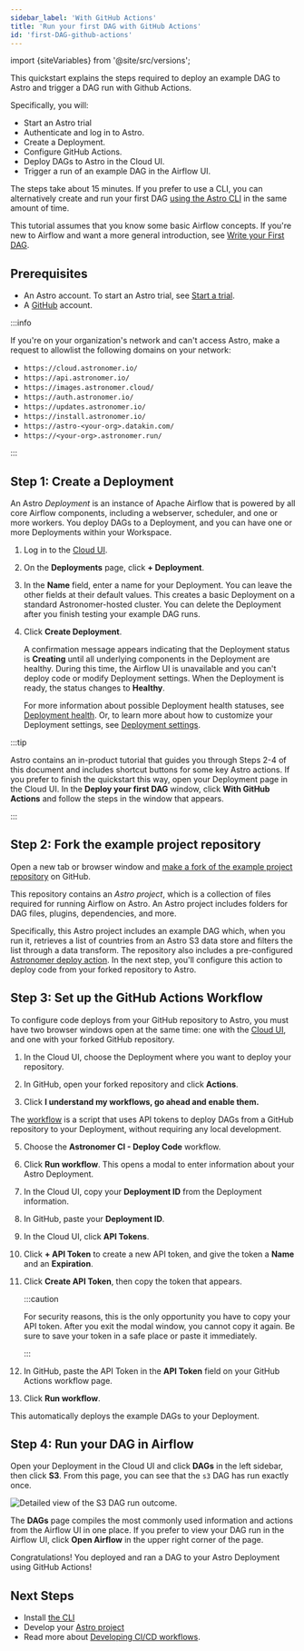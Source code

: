 ```yaml
---
sidebar_label: 'With GitHub Actions'
title: 'Run your first DAG with GitHub Actions'
id: 'first-DAG-github-actions'
---
```


import {siteVariables} from '@site/src/versions';

This quickstart explains the steps required to deploy an example DAG to Astro and trigger a DAG run with Github Actions.

Specifically, you will:

- Start an Astro trial
- Authenticate and log in to Astro. 
- Create a Deployment. 
- Configure GitHub Actions.
- Deploy DAGs to Astro in the Cloud UI.
- Trigger a run of an example DAG in the Airflow UI. 

The steps take about 15 minutes. If you prefer to use a CLI, you can alternatively create and run your first DAG [using the Astro CLI](first-DAG-cli.md) in the same amount of time.

This tutorial assumes that you know some basic Airflow concepts. If you're new to Airflow and want a more general introduction, see [Write your First DAG](https://docs.astronomer.io/learn/get-started-with-airflow).

## Prerequisites

- An Astro account. To start an Astro trial, see [Start a trial](trial.md).
- A [GitHub](https://docs.github.com/en/get-started/signing-up-for-github) account.

:::info

If you're on your organization's network and can't access Astro, make a request to allowlist the following domains on your network:

- `https://cloud.astronomer.io/`
- `https://api.astronomer.io/`
- `https://images.astronomer.cloud/`
- `https://auth.astronomer.io/`
- `https://updates.astronomer.io/`
- `https://install.astronomer.io/`
- `https://astro-<your-org>.datakin.com/`
- `https://<your-org>.astronomer.run/`

:::

## Step 1: Create a Deployment

An Astro _Deployment_ is an instance of Apache Airflow that is powered by all core Airflow components, including a webserver, scheduler, and one or more workers. You deploy DAGs to a Deployment, and you can have one or more Deployments within your Workspace.

1. Log in to the [Cloud UI](https://cloud.astronomer.io).

2. On the **Deployments** page, click **+ Deployment**.

3. In the **Name** field, enter a name for your Deployment. You can leave the other fields at their default values. This creates a basic Deployment on a standard Astronomer-hosted cluster. You can delete the Deployment after you finish testing your example DAG runs. 

4. Click **Create Deployment**.

    A confirmation message appears indicating that the Deployment status is **Creating** until all underlying components in the Deployment are healthy. During this time, the Airflow UI is unavailable and you can't deploy code or modify Deployment settings. When the Deployment is ready, the status changes to **Healthy**.
    
    For more information about possible Deployment health statuses, see [Deployment health](deployment-metrics.md#deployment-health). Or, to learn more about how to customize your Deployment settings, see [Deployment settings](deployment-settings.md).

:::tip

Astro contains an in-product tutorial that guides you through Steps 2-4 of this document and includes shortcut buttons for some key Astro actions. If you prefer to finish the quickstart this way, open your Deployment page in the Cloud UI. In the **Deploy your first DAG** window, click **With GitHub Actions** and follow the steps in the window that appears. 

:::

## Step 2: Fork the example project repository

Open a new tab or browser window and [make a fork of the example project repository](https://github.com/astronomer/astro-example-dags/fork) on GitHub.

This repository contains an _Astro project_, which is a collection of files required for running Airflow on Astro. An Astro project includes folders for DAG files, plugins, dependencies, and more.

Specifically, this Astro project includes an example DAG which, when you run it, retrieves a list of countries from an Astro S3 data store and filters the list through a data transform. The repository also includes a pre-configured [Astronomer deploy action](https://github.com/astronomer/deploy-action). In the next step, you'll configure this action to deploy code from your forked repository to Astro.

## Step 3: Set up the GitHub Actions Workflow

To configure code deploys from your GitHub repository to Astro, you must have two browser windows open at the same time: one with the [Cloud UI](https://cloud.astronomer.io), and one with your forked GitHub repository.

1. In the Cloud UI, choose the Deployment where you want to deploy your repository. 

2. In GitHub, open your forked repository and click **Actions**.

3. Click **I understand my workflows, go ahead and enable them.**

  The [workflow](https://github.com/astronomer/astro-example-dags/blob/main/.github/workflows/deploy-to-astro.yaml) is a script that uses API tokens to deploy DAGs from a GitHub repository to your Deployment, without requiring any local development.

5. Choose the **Astronomer CI - Deploy Code** workflow. 

6. Click **Run workflow**. This opens a modal to enter information about your Astro Deployment.

7. In the Cloud UI, copy your **Deployment ID** from the Deployment information. 

8. In GitHub, paste your **Deployment ID**.

9. In the Cloud UI, click **API Tokens**.

10. Click **+ API Token** to create a new API token, and give the token a **Name** and an **Expiration**.

11. Click **Create API Token**, then copy the token that appears.

    :::caution

    For security reasons, this is the only opportunity you have to copy your API token. After you exit the modal window, you cannot copy it again. Be sure to save your token in a safe place or paste it immediately.

    :::

12. In GitHub, paste the API Token in the **API Token** field on your GitHub Actions workflow page.

13. Click **Run workflow**. 

This automatically deploys the example DAGs to your Deployment.

## Step 4: Run your DAG in Airflow

Open your Deployment in the Cloud UI and click **DAGs** in the left sidebar, then click **S3**. From this page, you can see that the `s3` DAG has run exactly once. 

![Detailed view of the S3 DAG run outcome.](/img/docs/s3-complete.png)

The **DAGs** page compiles the most commonly used information and actions from the Airflow UI in one place. If you prefer to view your DAG run in the Airflow UI, click **Open Airflow** in the upper right corner of the page.

Congratulations! You deployed and ran a DAG to your Astro Deployment using GitHub Actions!

## Next Steps

- Install [the CLI](/astro/cli/install-cli.md)
- Develop your [Astro project](/astro/cli/run-airflow-locally)
- Read more about [Developing CI/CD workflows](set-up-ci-cd.md).

